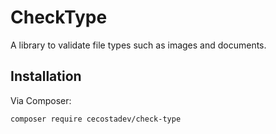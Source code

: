 # CheckType

A library to validate file types such as images and documents.

## Installation

Via Composer:

```bash
composer require cecostadev/check-type
